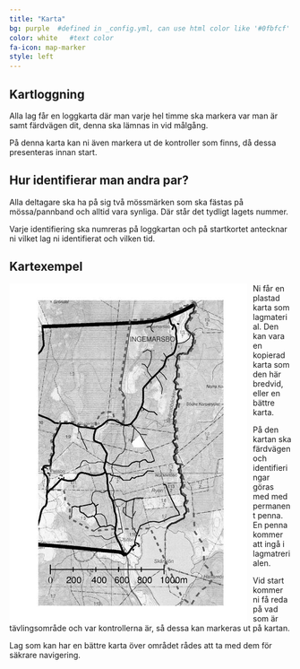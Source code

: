 ```yaml
---
title: "Karta"
bg: purple  #defined in _config.yml, can use html color like '#0fbfcf'
color: white   #text color
fa-icon: map-marker
style: left
---
```


## Kartloggning

Alla lag får en loggkarta där man varje hel timme ska markera var man är samt färdvägen dit, 
denna ska lämnas in vid målgång.

På denna karta kan ni även markera ut de kontroller som finns, då dessa presenteras innan start.

## Hur identifierar man andra par?

Alla deltagare ska ha på sig två mössmärken som ska fästas på mössa/pannband och alltid vara synliga. Där står det tydligt lagets nummer. 

Varje identifiering ska numreras på loggkartan och på startkortet antecknar ni vilket lag ni identifierat och vilken tid.

## Kartexempel

<img src="/img/karta.jpg" alt="Exempelkarta" title="Exempelkarta" style="float:left; margin-right: 10px;">

Ni får en plastad karta som lagmaterial. Den kan vara en kopierad karta som den här bredvid, eller en bättre karta.

På den kartan ska färdvägen och identifieringar göras med med permanent penna. En penna kommer att ingå i lagmatrerialen. 

Vid start kommer ni få reda på vad som är tävlingsområde och var kontrollerna är, så dessa kan markeras ut på kartan.

Lag som kan har en bättre karta över området rådes att ta med dem för säkrare navigering.
